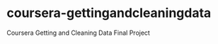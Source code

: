 coursera-gettingandcleaningdata
===============================

Coursera Getting and Cleaning Data Final Project
